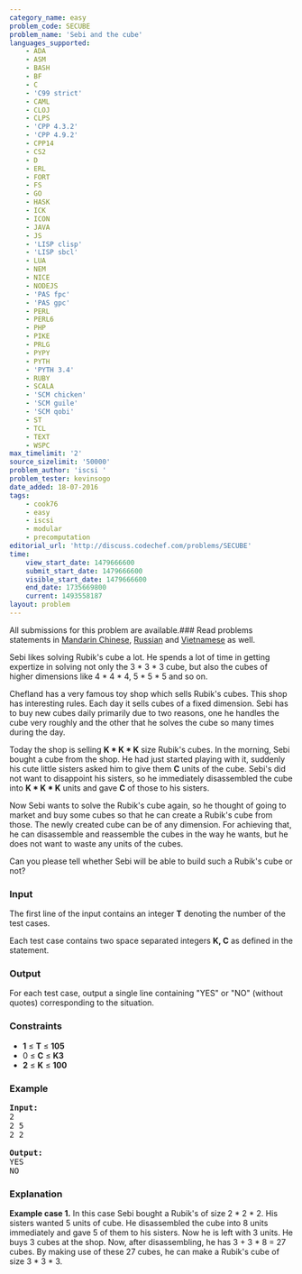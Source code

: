 ```yaml
---
category_name: easy
problem_code: SECUBE
problem_name: 'Sebi and the cube'
languages_supported:
    - ADA
    - ASM
    - BASH
    - BF
    - C
    - 'C99 strict'
    - CAML
    - CLOJ
    - CLPS
    - 'CPP 4.3.2'
    - 'CPP 4.9.2'
    - CPP14
    - CS2
    - D
    - ERL
    - FORT
    - FS
    - GO
    - HASK
    - ICK
    - ICON
    - JAVA
    - JS
    - 'LISP clisp'
    - 'LISP sbcl'
    - LUA
    - NEM
    - NICE
    - NODEJS
    - 'PAS fpc'
    - 'PAS gpc'
    - PERL
    - PERL6
    - PHP
    - PIKE
    - PRLG
    - PYPY
    - PYTH
    - 'PYTH 3.4'
    - RUBY
    - SCALA
    - 'SCM chicken'
    - 'SCM guile'
    - 'SCM qobi'
    - ST
    - TCL
    - TEXT
    - WSPC
max_timelimit: '2'
source_sizelimit: '50000'
problem_author: 'iscsi '
problem_tester: kevinsogo
date_added: 18-07-2016
tags:
    - cook76
    - easy
    - iscsi
    - modular
    - precomputation
editorial_url: 'http://discuss.codechef.com/problems/SECUBE'
time:
    view_start_date: 1479666600
    submit_start_date: 1479666600
    visible_start_date: 1479666600
    end_date: 1735669800
    current: 1493558187
layout: problem
---
```

All submissions for this problem are available.###  Read problems statements in [Mandarin Chinese](http://www.codechef.com/download/translated/COOK76/mandarin/SECUBE.pdf), [Russian](http://www.codechef.com/download/translated/COOK76/russian/SECUBE.pdf) and [Vietnamese](http://www.codechef.com/download/translated/COOK76/vietnamese/SECUBE.pdf) as well.

Sebi likes solving Rubik's cube a lot. He spends a lot of time in getting expertize in solving not only the 3 \* 3 \* 3 cube, but also the cubes of higher dimensions like 4 \* 4 \* 4, 5 \* 5 \* 5 and so on.

Chefland has a very famous toy shop which sells Rubik's cubes. This shop has interesting rules. Each day it sells cubes of a fixed dimension. Sebi has to buy new cubes daily primarily due to two reasons, one he handles the cube very roughly and the other that he solves the cube so many times during the day.

Today the shop is selling **K \* K \* K** size Rubik's cubes. In the morning, Sebi bought a cube from the shop. He had just started playing with it, suddenly his cute little sisters asked him to give them **C** units of the cube. Sebi's did not want to disappoint his sisters, so he immediately disassembled the cube into **K \* K \* K** units and gave **C** of those to his sisters.

Now Sebi wants to solve the Rubik's cube again, so he thought of going to market and buy some cubes so that he can create a Rubik's cube from those. The newly created cube can be of any dimension. For achieving that, he can disassemble and reassemble the cubes in the way he wants, but he does not want to waste any units of the cubes.

Can you please tell whether Sebi will be able to build such a Rubik's cube or not?

### Input

The first line of the input contains an integer **T** denoting the number of the test cases.

Each test case contains two space separated integers **K, C** as defined in the statement.

### Output

For each test case, output a single line containing "YES" or "NO" (without quotes) corresponding to the situation.

### Constraints

- **1** ≤ **T** ≤ **105**
- 0 ≤ **C** ≤ **K3**
- **2** ≤ **K**  ≤ **100**

### Example

<pre><b>Input:</b>
2
2 5
2 2

<b>Output:</b>
YES
NO
</pre>
### Explanation

**Example case 1.** In this case Sebi bought a Rubik's of size 2 \* 2 \* 2. His sisters wanted 5 units of cube. He disassembled the cube into 8 units immediately and gave 5 of them to his sisters. Now he is left with 3 units. He buys 3 cubes at the shop. Now, after disassembling, he has 3 + 3 \* 8 = 27 cubes. By making use of these 27 cubes, he can make a Rubik's cube of size 3 \* 3 \* 3.
